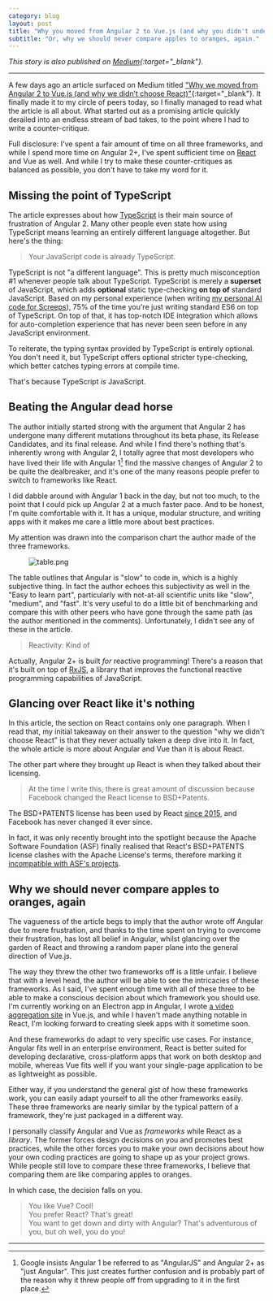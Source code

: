```yaml
---
category: blog
layout: post
title: "Why you moved from Angular 2 to Vue.js (and why you didn't understand what React is about)"
subtitle: "Or, why we should never compare apples to oranges, again."
---
```


*This story is also published on [Medium](https://medium.com/@resir014/why-you-moved-from-angular-2-to-vue-js-and-why-you-didnt-understand-what-react-is-about-107ea9188912){:target="_blank"}.*

---

A few days ago an article surfaced on Medium titled ["Why we moved from Angular 2 to Vue.js (and why we didn’t choose React)"](https://medium.com/reverdev/why-we-moved-from-angular-2-to-vue-js-and-why-we-didnt-choose-react-ef807d9f4163){:target="_blank"}. It finally made it to my circle of peers today, so I finally managed to read what the article is all about. What started out as a promising article quickly derailed into an endless stream of bad takes, to the point where I had to write a counter-critique.

Full disclosure: I've spent a fair amount of time on all three frameworks, and while I spend more time on Angular 2+, I've spent sufficient time on [React](https://facebook.github.io/react/) and Vue as well. And while I try to make these counter-critiques as balanced as possible, you don't have to take my word for it.

## Missing the point of TypeScript

The article expresses about how [TypeScript](http://www.typescriptlang.org/) is their main source of frustration of Angular 2. Many other people even state how using TypeScript means learning an entirely different language altogether. But here's the thing:

> Your JavaScript code is already TypeScript.

TypeScript is not "a different language". This is pretty much misconception #1 whenever people talk about TypeScript. TypeScript is merely a **superset** of JavaScript, which adds **optional** static type-checking **on top of** standard JavaScript. Based on my personal experience (when writing [my personal AI code for Screeps](https://github.com/resir014/screeps)), 75% of the time you're just writing standard ES6 on top of TypeScript. On top of that, it has top-notch IDE integration which allows for auto-completion experience that has never been seen before in any JavaScript environment.

To reiterate, the typing syntax provided by TypeScript is entirely optional. You don't need it, but TypeScript offers optional stricter type-checking, which better catches typing errors at compile time.

That's because TypeScript *is* JavaScript.

## Beating the Angular dead horse

The author initially started strong with the argument that Angular 2 has undergone many different mutations throughout its beta phase, its Release Candidates, and its final release. And while I find there's nothing that's inherently wrong with Angular 2, I totally agree that most developers who have lived their life with Angular 1[^fn-ng1] find the massive changes of Angular 2 to be quite the dealbreaker, and it's one of the many reasons people prefer to switch to frameworks like React.

I did dabble around with Angular 1 back in the day, but not too much, to the point that I could pick up Angular 2 at a much faster pace. And to be honest, I'm quite comfortable with it. It has a unique, modular structure, and writing apps with it makes me care a little more about best practices.

My attention was drawn into the comparison chart the author made of the three frameworks.

<figure>
  <img src="{{ site.baseurl }}/public/images/blog/2017/angular-2-react-vue/table.png" alt="table.png">
</figure>

The table outlines that Angular is "slow" to code in, which is a highly subjective thing. In fact the author echoes this subjectivity as well in the "Easy to learn part", particularly with not-at-all scientific units like "slow", "medium", and "fast". It's very useful to do a little bit of benchmarking and compare this with other peers who have gone through the same path (as the author mentioned in the comments). Unfortunately, I didn't see any of these in the article.

> Reactivity: Kind of

Actually, Angular 2+ is built *for* reactive programming! There's a reason that it's built on top of [RxJS](http://reactivex.io/), a library that improves the functional reactive programming capabilities of JavaScript.

## Glancing over React like it's nothing

In this article, the section on React contains only one paragraph. When I read that, my initial takeaway on their answer to the question "why we didn't choose React" is that they never actually taken a deep dive into it. In fact, the whole article is more about Angular and Vue than it is about React.

The other part where they brought up React is when they talked about their licensing.

> At the time I write this, there is great amount of discussion because Facebook changed the React license to BSD+Patents.

The BSD+PATENTS license has been used by React [since 2015](https://github.com/facebook/react), and Facebook has never changed it ever since.

In fact, it was only recently brought into the spotlight because the Apache Software Foundation (ASF) finally realised that React's BSD+PATENTS license clashes with the Apache License's terms, therefore marking it [incompatible with ASF's projects](https://www.apache.org/legal/resolved.html#category-x).

## Why we should never compare apples to oranges, again

The vagueness of the article begs to imply that the author wrote off Angular due to mere frustration, and thanks to the time spent on trying to overcome their frustration, has lost all belief in Angular, whilst glancing over the garden of React and throwing a random paper plane into the general direction of Vue.js.

The way they threw the other two frameworks off is a little unfair. I believe that with a level head, the author will be able to see the intricacies of these frameworks. As I said, I've spent enough time with all of these three to be able to make a conscious decision about which framework you should use. I'm currently working on an Electron app in Angular, I wrote [a video aggregation site](https://github.com/tildetown/tildetv-frontend) in Vue.js, and while I haven't made anything notable in React, I'm looking forward to creating sleek apps with it sometime soon.

And these frameworks do adapt to very specific use cases. For instance, Angular fits well in an enterprise environment, React is better suited for developing declarative, cross-platform apps that work on both desktop and mobile, whereas Vue fits well if you want your single-page application to be as lightweight as possible.

Either way, if you understand the general gist of how these frameworks work, you can easily adapt yourself to all the other frameworks easily. These three frameworks are nearly similar by the typical pattern of a framework, they're just packaged in a different way.

I personally classify Angular and Vue as *frameworks* while React as a *library*. The former forces design decisions on you and promotes best practices, while the other forces you to make your own decisions about how your own coding practices are going to shape up as your project grows. While people still love to compare these three frameworks, I believe that comparing them are like comparing apples to oranges.

In which case, the decision falls on you.

> You like Vue? Cool!<br>
> You prefer React? That's great!<br>
> You want to get down and dirty with Angular? That's adventurous of you, but oh well, you do you!

---

[^fn-ng1]: Google insists Angular 1 be referred to as "AngularJS" and Angular 2+ as "just Angular". This just creates further confusion and is probably part of the reason why it threw people off from upgrading to it in the first place.
